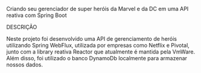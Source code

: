 
Criando seu gerenciador de super heróis da Marvel e da DC em uma API reativa com Spring Boot

DESCRIÇÃO

Neste projeto foi desenvolvido uma API de gerenciamento de heróis utilizando Spring WebFlux, utilizada por empresas como Netflix 
e Pivotal, junto com a library reativa Reactor que atualmente é mantida pela VmWare. Além disso, foi utilizado o banco DynamoDb 
localmente para armazenar nossos dados.
